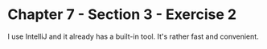 # Chapter 7 - Section 3 - Exercise 2

I use IntelliJ and it already has a built-in tool. It's rather fast and convenient.